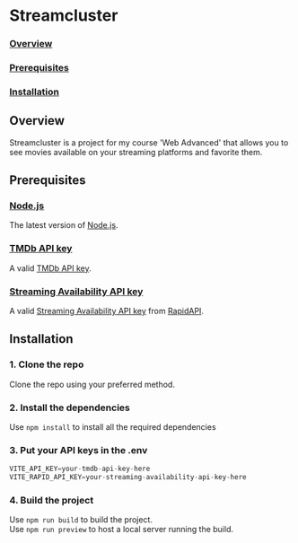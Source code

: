 # Streamcluster
### [Overview](#overview)
### [Prerequisites](#prerequisites)
### [Installation](#installation)
## Overview
Streamcluster is a project for my course 'Web Advanced' that allows you to see movies available on your streaming platforms and favorite them.
## Prerequisites
### [Node.js](https://nodejs.org/)
The latest version of [Node.js](https://nodejs.org/).
### [TMDb API key](https://www.themoviedb.org/settings/api)
A valid [TMDb API key](https://www.themoviedb.org/settings/api).
### [Streaming Availability API key](https://rapidapi.com/movie-of-the-night-movie-of-the-night-default/api/streaming-availability)
A valid [Streaming Availability API key](https://rapidapi.com/movie-of-the-night-movie-of-the-night-default/api/streaming-availability) from [RapidAPI](https://rapidapi.com/).
## Installation
### 1. Clone the repo
Clone the repo using your preferred method.
### 2. Install the dependencies
Use `npm install` to install all the required dependencies
### 3. Put your API keys in the .env
```js
VITE_API_KEY=your-tmdb-api-key-here
VITE_RAPID_API_KEY=your-streaming-availability-api-key-here
```
### 4. Build the project
Use `npm run build` to build the project.
<br>
Use `npm run preview` to host a local server running the build.